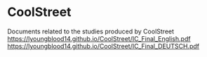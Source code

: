 # CoolStreet
Documents related to the studies produced by CoolStreet
https://lyoungblood14.github.io/CoolStreet/IC_Final_English.pdf
https://lyoungblood14.github.io/CoolStreet/IC_Final_DEUTSCH.pdf
